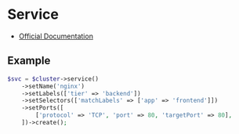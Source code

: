 # Service

- [Official Documentation](https://kubernetes.io/docs/concepts/services-networking/service/)

## Example

```php
$svc = $cluster->service()
    ->setName('nginx')
    ->setLabels(['tier' => 'backend'])
    ->setSelectors(['matchLabels' => ['app' => 'frontend']])
    ->setPorts([
        ['protocol' => 'TCP', 'port' => 80, 'targetPort' => 80],
    ])->create();
```
